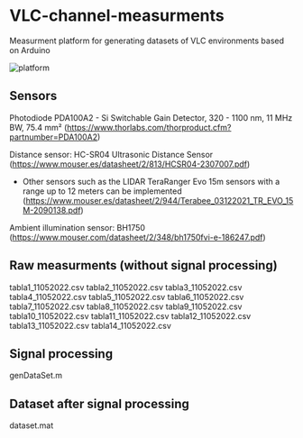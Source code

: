 # VLC-channel-measurments
Measurment platform for generating datasets of VLC environments based on Arduino

![platform](https://user-images.githubusercontent.com/126675654/225743513-f78bfb18-31a9-4801-88cb-28e20b65a54c.jpg)


Sensors
-------
Photodiode PDA100A2 - Si Switchable Gain Detector, 320 - 1100 nm, 11 MHz BW, 75.4 mm² (https://www.thorlabs.com/thorproduct.cfm?partnumber=PDA100A2)

Distance sensor: HC-SR04 Ultrasonic Distance Sensor (https://www.mouser.es/datasheet/2/813/HCSR04-2307007.pdf)

* Other sensors such as the LIDAR TeraRanger Evo 15m sensors with a range up to 12 meters can be implemented (https://www.mouser.es/datasheet/2/944/Terabee_03122021_TR_EVO_15M-2090138.pdf)

Ambient illumination sensor: BH1750 (https://www.mouser.com/datasheet/2/348/bh1750fvi-e-186247.pdf)

Raw measurments (without signal processing)
---------------
tabla1_11052022.csv
tabla2_11052022.csv
tabla3_11052022.csv
tabla4_11052022.csv
tabla5_11052022.csv
tabla6_11052022.csv
tabla7_11052022.csv
tabla8_11052022.csv
tabla9_11052022.csv
tabla10_11052022.csv
tabla11_11052022.csv
tabla12_11052022.csv
tabla13_11052022.csv
tabla14_11052022.csv

Signal processing
-----------------
genDataSet.m

Dataset after signal processing
-------------------------------
dataset.mat
